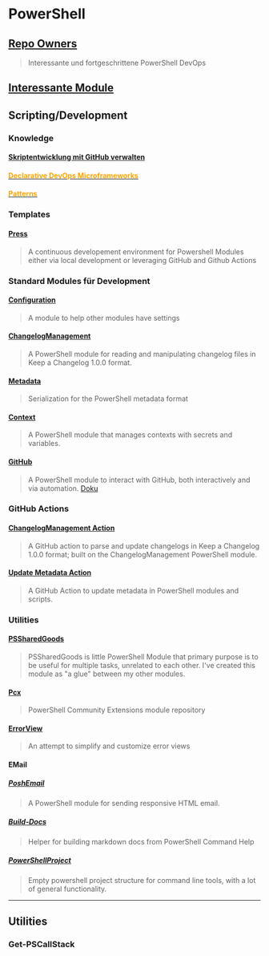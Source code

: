 # PowerShell

## [Repo Owners](<Links/PSGHRepoOwners>)
> Interessante und fortgeschrittene PowerShell DevOps

## [Interessante Module](<Links/PSModules.md>)

## Scripting/Development

### Knowledge

#### [Skriptentwicklung mit GitHub verwalten](Links/Github%20Workflow.md)

#### [<span style="color:orange;">Declarative DevOps Microframeworks</span>](<Knowledge/PowerShell/01_Development/index.md>)

#### [<span style="color:orange;">Patterns</span>](<Knowledge/PowerShell/Patterns/index.md>)

### Templates

#### [Press](https://github.com/JustinGrote/Press)
> A continuous developement environment for Powershell Modules either via local development or leveraging GitHub and Github Actions

### Standard Modules für Development

#### [Configuration](https://github.com/PoshCode/Configuration)
> A module to help other modules have settings

#### [ChangelogManagement](https://github.com/natescherer/ChangelogManagement)
> A PowerShell module for reading and manipulating changelog files in Keep a Changelog 1.0.0 format.

#### [Metadata](https://github.com/PoshCode/Metadata)
> Serialization for the PowerShell metadata format

#### [Context](https://github.com/PSModule/Context)
> A PowerShell module that manages contexts with secrets and variables.

#### [GitHub](https://github.com/PSModule/GitHub)
> A PowerShell module to interact with GitHub, both interactively and via automation.
> [Doku](https://psmodule.io/GitHub/)

### GitHub Actions

#### [ChangelogManagement Action](https://github.com/natescherer/changelog-management-action)
> A GitHub action to parse and update changelogs in Keep a Changelog 1.0.0 format; built on the ChangelogManagement PowerShell module.

#### [Update Metadata Action](https://github.com/natescherer/update-powershell-metadata-action)
> A GitHub Action to update metadata in PowerShell modules and scripts.

### Utilities

#### [PSSharedGoods](https://github.com/EvotecIT/PSSharedGoods)
> PSSharedGoods is little PowerShell Module that primary purpose is to be useful for multiple tasks, unrelated to each other. I've created this module as "a glue" between my other modules.

#### [Pcx](https://github.com/Pscx/Pscx)
> PowerShell Community Extensions module repository

#### [ErrorView](https://github.com/PoshCode/ErrorView)
> An attempt to simplify and customize error views

#### EMail

##### [PoshEmail](https://github.com/natescherer/PoshEmail)
> A PowerShell module for sending responsive HTML email.

##### [Build-Docs](https://github.com/cdhunt/Build-Docs)
> Helper for building markdown docs from PowerShell Command Help

##### [PowerShellProject](https://github.com/wbrandenburger/PowerShellProject/tree/master)
> Empty powershell project structure for command line tools, with a lot of general functionality.

---

## Utilities

### Get-PSCallStack
